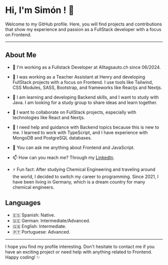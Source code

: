 # Hi, I'm Simón ! 👋

Welcome to my GitHub profile. Here, you will find projects and contributions that show my experience and passion as a FullStack developer with a focus on Frontend.

---

## About Me

- 🚀 I'm working as a Fullstack Developer at Alltagsauto.ch since 06/2024.

- 🔭 I was working as a Teacher Assistant at Henry and developing FullStack projects with a focus on Frontend. I use tools like Tailwind, CSS Modules, SASS, Bootstrap, and frameworks like Reactjs and Nextjs.

- 🌱 I am learning and developing Backend skills, and I want to study with Java. I am looking for a study group to share ideas and learn together.

- 👯 I want to collaborate on FullStack projects, especially with technologies like React and Nextjs.

- 🤔 I need help and guidance with Backend topics because this is new to me. I learned to work with TypeScript, and I have experience with MongoDB and PostgreSQL databases.

- 💬 You can ask me anything about Frontend and JavaScript.

- 📫 How can you reach me? Through my [LinkedIn](https://www.linkedin.com/in/simongf94/).

- ⚡ Fun fact: After studying Chemical Engineering and traveling around the world, I decided to switch my career to programming. Since 2021, I have been living in Germany, which is a dream country for many chemical engineers.

## Languages

- 🇪🇸 Spanish: Native.
- 🇩🇪 German: Intermediate/Advanced.
- 🇬🇧 English: Intermediate.
- 🇵🇹 Portuguese: Advanced.

---

I hope you find my profile interesting. Don't hesitate to contact me if you have an exciting project or need help with anything related to Frontend. Happy coding! ✨

